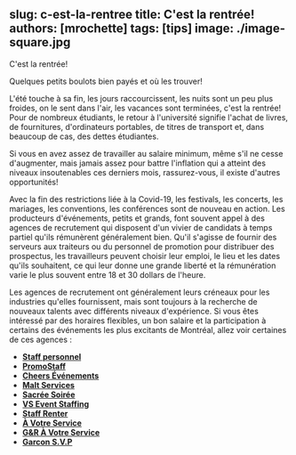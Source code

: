 slug: c-est-la-rentree
title: C'est la rentrée!
authors: [mrochette]
tags: [tips]
image: ./image-square.jpg
---

C'est la rentrée!

Quelques petits boulots bien payés et où les trouver!

<!--truncate-->

L'été touche à sa fin, les jours raccourcissent, les nuits sont un peu plus froides, on le sent dans l'air, les vacances sont terminées, c'est la rentrée! Pour de nombreux étudiants, le retour à l'université signifie l'achat de livres, de fournitures, d'ordinateurs portables, de titres de transport et, dans beaucoup de cas, des dettes étudiantes.

Si vous en avez assez de travailler au salaire minimum, même s'il ne cesse d'augmenter, mais jamais assez pour battre l'inflation qui a atteint des niveaux insoutenables ces derniers mois, rassurez-vous, il existe d'autres opportunités!

Avec la fin des restrictions liée à la Covid-19, les festivals, les concerts, les mariages, les conventions, les conférences sont de nouveau en action. Les producteurs d'événements, petits et grands, font souvent appel à des agences de recrutement qui disposent d'un vivier de candidats à temps partiel qu'ils rémunèrent généralement bien. Qu'il s'agisse de fournir des serveurs aux traiteurs ou du personnel de promotion pour distribuer des prospectus, les travailleurs peuvent choisir leur emploi, le lieu et les dates qu'ils souhaitent, ce qui leur donne une grande liberté et la rémunération varie le plus souvent entre 18 et 30 dollars de l'heure.

Les agences de recrutement ont généralement leurs créneaux pour les industries qu'elles fournissent, mais sont toujours à la recherche de nouveaux talents avec différents niveaux d'expérience. Si vous êtes intéressé par des horaires flexibles, un bon salaire et la participation à certains des événements les plus excitants de Montréal, allez voir certaines de ces agences : 

- [**Staff personnel**](https://staffpersonnel.com)
- [**PromoStaff**](http://www.promostaff.ca)
- [**Cheers Événements**](https://www.cheersevenements.com)
- [**Malt Services**](mailto:recrutement@maltservices.com)
- [**Sacrée Soirée**](https://sacreesoiree.com)
- [**VS Event Staffing**](https://www.vsevents.ca/)
- [**Staff Renter**](https://www.staffrenter.com/)
- [**À Votre Service**](https://agenceavotreservice.com/)
- [**G&R À Votre Service**](http://gravotreservice.com/)
- [**Garcon S.V.P**](http://www.garconsvp.com)
 